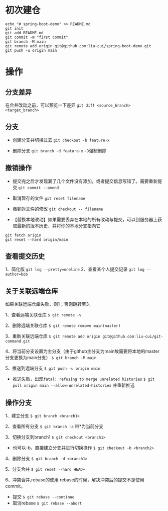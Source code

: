 # 初次建仓
```
echo "# spring-boot-demo" >> README.md
git init
git add README.md
git commit -m "first commit"
git branch -M main
git remote add origin git@github.com:liu-cui/spring-boot-demo.git
git push -u origin main
```

# 操作
## 分支差异
在合并改动之前，可以预览一下差异
`git diff <source_branch> <target_branch>`

## 分支
- 创建分支并切换过去
`git checkout -b feature-x`

- 删除分支
`git branch -d feature-x` `-D`强制删除 

## 撤销操作
- 提交完之后才发现漏了几个文件没有添加，或者提交信息写错了。需要重新提交
`git commit --amend`

- 取消暂存的文件
`git reset filename`

- 撤销对文件的修改
`git checkout -- filename`

- 【替换本地改动】如果需要丢弃在本地的所有改动与提交，可以到服务器上获取最新的版本历史，并将你的本地分支指向它
```
git fetch origin
git reset --hard origin/main
```

## 查看提交历史
1、简化版
`git log --pretty=oneline`
2、查看某个人提交记录
`git log --author=bob`

## 关于关联远端仓库

如果关联远端仓库失败，则1；否则跳转至3。	

1、查看远端关联仓库
`$ git remote -v`

2、删除远端关联仓库
`$ git remote remove main(master)`

3、重新关联远端仓库
`$ git remote add origin git@github.com:liu-cui/git-command.git`

4、将当前分支设置为主分支（由于github主分支为main故需要将本地的master分支更换为main分支）
`$ git branch -M main`

5、推送到远端分支
`$ git push -u origin main`
- 推送失败，出现`fatal: refusing to merge unrelated histories`
`$ git pull origin main --allow-unrelated-histories`
并重新推送

## 操作分支
1、建立分支
`$ git branch <branch1>`

2、查看所有分支
`$ git branch -a` 带*为当前分支

3、切换分支到branch1
`$ git checkout <branch1>`
- 也可以-b，直接建立分支并进行切换操作
`$ git checkout -b <branch2>`

4、删除分支
`$ git branch -d <branch1>`

5、分支合并
`$ git reset --hard HEAD~`

6、冲突合并,rebase的使用
rebase的时候，解决冲突后的提交不是使用commit。
- 提交
`$ git rebase --continue`
- 取消rebase
`$ git rebase --abort`




